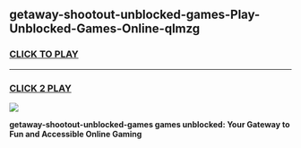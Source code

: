 
## getaway-shootout-unblocked-games-Play-Unblocked-Games-Online-qlmzg
<h3>
<a href="https://premium76.site?title=getaway-shootout-unblocked-games&ref=25A">CLICK TO PLAY</a></h3>
<hr>

<h3>
<a href="https://premium76.site?title=getaway-shootout-unblocked-games&ref=25A">CLICK 2 PLAY</a>
  
</h3>

<a href="https://premium76.site?title=getaway-shootout-unblocked-games&ref=25A"><img src="https://clearcache.store/games.png"></a>


**getaway-shootout-unblocked-games games unblocked: Your Gateway to Fun and Accessible Online Gaming**
